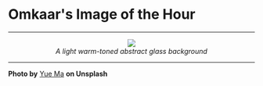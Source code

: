 # Omkaar's Image of the Hour

---

<div align="center">

<a href="https://unsplash.com/photos/abstract-pastel-colors-and-flowing-shapes-Yc6Ik-48C18">
  <img src="https://images.unsplash.com/photo-1743657166982-9e3ff272122b?crop=entropy&cs=tinysrgb&fit=max&fm=jpg&ixid=M3w3NjA2Nzh8MHwxfHJhbmRvbXx8fHx8fHx8fDE3NTMxNDI0MDB8&ixlib=rb-4.1.0&q=80&w=1080" style="max-width:100%; height:auto;">
</a>

<br>
<i>A light warm-toned abstract glass background</i>

</div>

---

**Photo by** [Yue Ma](https://unsplash.com/@eternalzard) **on Unsplash**
